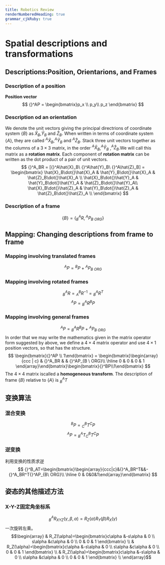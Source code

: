 ```yaml
---
title: Robotics Review
renderNumberedHeading: true
grammar_cjkRuby: true
---
```


# Spatial descriptions and transformations
## Descriptions:Position, Orientarions, and Frames
### Description of a position
**Position vector**
$$
{}^AP = \begin{bmatrix}p_x \\
p_y\\
p_z
\end{bmatrix}
$$
### Description od an orientation
We denote the unit vectors giving the principal directrions of coordinate system $\{B\}$ as $\hat{X}_B$,$\hat{Y}_B$ and $\hat{Z}_B$. When written in terms of coordinate system $\{A\}$, they are called ${}^A\hat{X}_B$,${}^A\hat{Y}_B$ and ${}^A\hat{Z}_B$.
Stack three unit vectors together as the columns of a $3\times3$ matrix, in the order ${}^A\hat{X}_B$,${}^A\hat{Y}_B$ ,${}^A\hat{Z}_B$.We will call this matrix as a **rotation matrix**.
Each component of **rotation matrix** can be written as the dot product of a pair of unit vectors.
$$
{}^A_BR = [{}^A\hat{X}_B\  {}^A\hat{Y}_B\ {}^A\hat{Z}_B] = \begin{bmatrix}
\hat{X}_B\dot{}\hat{X}_A &  \hat{Y}_B\dot{}\hat{X}_A & \hat{Z}_B\dot{}\hat{X}_A \\
\hat{X}_B\dot{}\hat{Y}_A &  \hat{Y}_B\dot{}\hat{Y}_A & \hat{Z}_B\dot{}\hat{Y}_A\\
\hat{X}_B\dot{}\hat{Z}_A &  \hat{Y}_B\dot{}\hat{Z}_A & \hat{Z}_B\dot{}\hat{Z}_A \\
\end{bmatrix}
$$

### Description of a frame
$$
\{B\}=\{{}^A_BR,{}^AP_{B\ ORG}\}
$$

## Mapping: Changing descriptions from frame to frame
### Mapping involving translated frames
$$
{}^AP = {}^BP + {}^AP_{B\ ORG}
$$

### Mapping involving rotated frames
$$
{}^A_BR={}^B_AR^{-1}={}^A_BR^T
$$
$$
{}^AP = {}^A_BR{}^BP
$$

### Mapping involving general frames
$${}^AP={}^A_BR{}^BP + {}^AP_{B\ ORG}$$
In order that we may write the mathematics given in the matrix operator form suggested by above, we define a $4\times4$ matrix operator and use $4\times1$ position vectors, so that has the structure.
$$
\begin{bmatrix}{}^AP \\ 1\end{bmatrix} = \begin{bmatrix}\begin{array}{ccc | c}
   & {}^A_BR  & & {}^AP_{B \ ORG}\\  \hline
   0 & 0 &  0 & 1
\end{array}\end{bmatrix}\begin{bmatrix}{}^BP\\1\end{bmatrix}
$$
The $4\times4$ matrix iscalled a **homogeneous transform**.
The description of frame $\{B\}$ relative to $\{A\}$ is ${}^A_BT$


## 变换算法
### 混合变换
$$
{}^BP={}^B_CT{}^CP
$$
$$
{}^AP={}^A_BT{}^B_CT{}^CP
$$

### 逆变换
利用变换的性质求逆
$$
{}^B_AT=\begin{bmatrix}\begin{array}{ccc|c}&{}^A_BR^T&&-{}^A_BR^T{}^AP_{B\ ORG}\\ \hline 0 & 0&0&1\end{array}\end{bmatrix}
$$

## 姿态的其他描述方法
### X-Y-Z固定角坐标系
$${}^A_BR_{XYZ}(\gamma,\beta,\alpha)=R_Z(\alpha)R_Y(\beta)R_X(\gamma)$$
一次旋转左乘。
$$\begin{array}
& R_Z(\alpha)=\begin{bmatrix}c\alpha &-s\alpha & 0 \\ s\alpha &c\alpha & 0 \\ 0 & 0 & 1  \end{bmatrix} \\
& R_Z(\alpha)=\begin{bmatrix}c\alpha &-s\alpha & 0 \\ s\alpha &c\alpha & 0 \\ 0 & 0 & 1 \end{bmatrix} \\
& R_Z(\alpha)=\begin{bmatrix}c\alpha &-s\alpha & 0 \\ s\alpha &c\alpha & 0 \\ 0 & 0 & 1 \end{bmatrix} \\
\end{array}$$